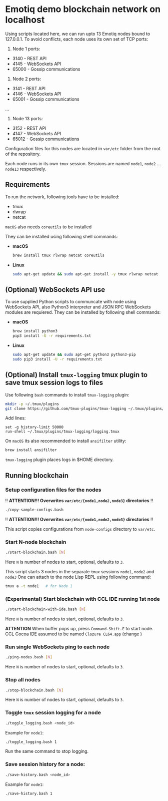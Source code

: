 # Emotiq demo blockchain network on localhost

Using scripts located here, we can run upto 13 Emotiq nodes bound to 127.0.0.1.
To avoid conflicts, each node uses its own set of TCP ports:

1. Node 1 ports:
  * 3140 - REST API
  * 4145 - WebSockets API
  * 65000 - Gossip communications
1. Node 2 ports:
  * 3141 - REST API
  * 4146 - WebSockets API
  * 65001 - Gossip communications

...

1. Node 13 ports:
  * 3152 - REST API
  * 4147 - WebSockets API
  * 65012 - Gossip communications

Configuration files for this nodes are located in `var/etc` folder from the root of the repository.

Each node runs in its own `tmux` session. Sessions are named `node1`, `node2` ... `node13` respectively.

## Requirements

To run the network, following tools have to be installed:
* tmux
* rlwrap
* netcat

`macOS` also needs `coreutils` to be installed

They can be installed using following shell commands:

* **macOS**
  ```bash
  brew install tmux rlwrap netcat coreutils
  ```
* **Linux**
  ```bash
  sudo apt-get update && sudo apt-get install -y tmux rlwrap netcat
  ```

## (Optional) WebSockets API use

To use supplied Python scripts to communcate with node using WebSockets API, also Python3 interpreter and JSON RPC WebSockets modules are requiered. They can be installed by following shell commands:
* **macOS**
  ```bash
  brew install python3
  pip3 install -U -r requirements.txt
  ```
* **Linux**
  ```bash
  sudo apt-get update && sudo apt-get python3 python3-pip
  sudo pip3 install -U -r requirements.txt
  ```

## (Optional) Install `tmux-logging` tmux plugin to save tmux session logs to files

Use following `bash` commands to install `tmux-logging` plugin:
```bash
mkdir -p ~/.tmux/plugins
git clone https://github.com/tmux-plugins/tmux-logging ~/.tmux/plugins/tmux-logging
```
Add lines:
```
set -g history-limit 50000
run-shell ~/.tmux/plugins/tmux-logging/logging.tmux
```
On `macOS` its also recommended to install `ansifilter` utility:
```bash
brew install ansifilter
```

`tmux-logging` plugin places logs in $HOME directory.

## Running blockchain

### Setup configuration files for the nodes
:bangbang: **ATTENTION!!! Overwrites `var/etc/{node1,node2,node3}` directories** :bangbang:
```bash
./copy-sample-configs.bash
```
:bangbang: **ATTENTION!!! Overwrites `var/etc/{node1,node2,node3}` directories** :bangbang:

This script copies configurations from `node-configs` directory to `var/etc`.

### Start N-node blockchain
```bash
./start-blockchain.bash [N]
```

Here `N` is number of nodes to start, optional, defaults to `3`.

This script starts 3 nodes in the separate `tmux` sessions `node1`, `node2` and `node3`
One can attach to the node Lisp REPL using following command:
```bash
tmux a -t node1   # for Node 1
```

### (Experimental) Start blockchain with CCL IDE running 1st node
```bash
./start-blockchain-with-ide.bash [N]
```
Here `N` is number of nodes to start, optional, defaults to `3`.

**ATTENTION** When buffer pops up, press `Command-Shift-E` to start node.
CCL Cocoa IDE assumed to be named `Clozure CL64.app` (change )



### Run single WebSockets ping to each node
```bash
./ping-nodes.bash [N]
```
Here `N` is number of nodes to start, optional, defaults to `3`.

### Stop all nodes
```bash
./stop-blockchain.bash [N]
```
Here `N` is number of nodes to start, optional, defaults to `3`.

### Toggle `tmux` session logging for a node
```bash
./toggle_logging.bash <node_id>
```
Example for `node1`:
```bash
./toggle_logging.bash 1
```
Run the same command to stop logging.

### Save session history for a node:
```bash
./save-history.bash <node_id>
```
Example for `node1`:
```bash
./save-history.bash 1
```
